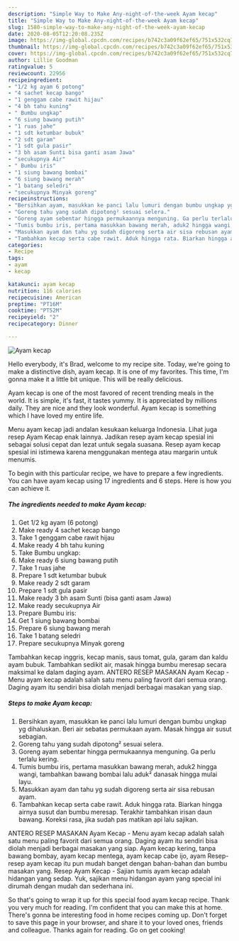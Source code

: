 ```yaml
---
description: "Simple Way to Make Any-night-of-the-week Ayam kecap"
title: "Simple Way to Make Any-night-of-the-week Ayam kecap"
slug: 1580-simple-way-to-make-any-night-of-the-week-ayam-kecap
date: 2020-08-05T12:20:08.235Z
image: https://img-global.cpcdn.com/recipes/b742c3a09f62ef65/751x532cq70/ayam-kecap-foto-resep-utama.jpg
thumbnail: https://img-global.cpcdn.com/recipes/b742c3a09f62ef65/751x532cq70/ayam-kecap-foto-resep-utama.jpg
cover: https://img-global.cpcdn.com/recipes/b742c3a09f62ef65/751x532cq70/ayam-kecap-foto-resep-utama.jpg
author: Lillie Goodman
ratingvalue: 5
reviewcount: 22956
recipeingredient:
- "1/2 kg ayam 6 potong"
- "4 sachet kecap bango"
- "1 genggam cabe rawit hijau"
- "4 bh tahu kuning"
- " Bumbu ungkap"
- "6 siung bawang putih"
- "1 ruas jahe"
- "1 sdt ketumbar bubuk"
- "2 sdt garam"
- "1 sdt gula pasir"
- "3 bh asam Sunti bisa ganti asam Jawa"
- "secukupnya Air"
- " Bumbu iris"
- "1 siung bawang bombai"
- "6 siung bawang merah"
- "1 batang seledri"
- "secukupnya Minyak goreng"
recipeinstructions:
- "Bersihkan ayam, masukkan ke panci lalu lumuri dengan bumbu ungkap yg dihaluskan. Beri air sebatas permukaan ayam. Masak hingga air susut sebagian."
- "Goreng tahu yang sudah dipotong² sesuai selera."
- "Goreng ayam sebentar hingga permukaannya menguning. Ga perlu terlalu kering."
- "Tumis bumbu iris, pertama masukkan bawang merah, aduk2 hingga wangi, tambahkan bawang bombai lalu aduk² danasak hingga mulai layu."
- "Masukkan ayam dan tahu yg sudah digoreng serta air sisa rebusan ayam."
- "Tambahkan kecap serta cabe rawit. Aduk hingga rata. Biarkan hingga airnya susut dan bumbu meresap. Terakhir tambahkan irisan daun bawang. Koreksi rasa, jika sudah pas matikan api lalu sajikan."
categories:
- Recipe
tags:
- ayam
- kecap

katakunci: ayam kecap 
nutrition: 116 calories
recipecuisine: American
preptime: "PT16M"
cooktime: "PT52M"
recipeyield: "2"
recipecategory: Dinner

---
```



![Ayam kecap](https://img-global.cpcdn.com/recipes/b742c3a09f62ef65/751x532cq70/ayam-kecap-foto-resep-utama.jpg)

Hello everybody, it's Brad, welcome to my recipe site. Today, we're going to make a distinctive dish, ayam kecap. It is one of my favorites. This time, I'm gonna make it a little bit unique. This will be really delicious.

Ayam kecap is one of the most favored of recent trending meals in the world. It is simple, it's fast, it tastes yummy. It is appreciated by millions daily. They are nice and they look wonderful. Ayam kecap is something which I have loved my entire life.

Menu ayam kecap jadi andalan kesukaan keluarga Indonesia. Lihat juga resep Ayam Kecap enak lainnya. Jadikan resep ayam kecap spesial ini sebagai solusi cepat dan lezat untuk segala suasana. Resep ayam kecap spesial ini istimewa karena menggunakan mentega atau margarin untuk menumis.


To begin with this particular recipe, we have to prepare a few ingredients. You can have ayam kecap using 17 ingredients and 6 steps. Here is how you can achieve it.

<!--inarticleads1-->

##### The ingredients needed to make Ayam kecap:

1. Get 1/2 kg ayam (6 potong)
1. Make ready 4 sachet kecap bango
1. Take 1 genggam cabe rawit hijau
1. Make ready 4 bh tahu kuning
1. Take  Bumbu ungkap:
1. Make ready 6 siung bawang putih
1. Take 1 ruas jahe
1. Prepare 1 sdt ketumbar bubuk
1. Make ready 2 sdt garam
1. Prepare 1 sdt gula pasir
1. Make ready 3 bh asam Sunti (bisa ganti asam Jawa)
1. Make ready secukupnya Air
1. Prepare  Bumbu iris:
1. Get 1 siung bawang bombai
1. Prepare 6 siung bawang merah
1. Take 1 batang seledri
1. Prepare secukupnya Minyak goreng


Tambahkan kecap inggris, kecap manis, saus tomat, gula, garam dan kaldu ayam bubuk. Tambahkan sedikit air, masak hingga bumbu meresap secara maksimal ke dalam daging ayam. ANTERO RESEP MASAKAN Ayam Kecap - Menu ayam kecap adalah salah satu menu paling favorit dari semua orang. Daging ayam itu sendiri bisa diolah menjadi berbagai masakan yang siap. 

<!--inarticleads2-->

##### Steps to make Ayam kecap:

1. Bersihkan ayam, masukkan ke panci lalu lumuri dengan bumbu ungkap yg dihaluskan. Beri air sebatas permukaan ayam. Masak hingga air susut sebagian.
1. Goreng tahu yang sudah dipotong² sesuai selera.
1. Goreng ayam sebentar hingga permukaannya menguning. Ga perlu terlalu kering.
1. Tumis bumbu iris, pertama masukkan bawang merah, aduk2 hingga wangi, tambahkan bawang bombai lalu aduk² danasak hingga mulai layu.
1. Masukkan ayam dan tahu yg sudah digoreng serta air sisa rebusan ayam.
1. Tambahkan kecap serta cabe rawit. Aduk hingga rata. Biarkan hingga airnya susut dan bumbu meresap. Terakhir tambahkan irisan daun bawang. Koreksi rasa, jika sudah pas matikan api lalu sajikan.


ANTERO RESEP MASAKAN Ayam Kecap - Menu ayam kecap adalah salah satu menu paling favorit dari semua orang. Daging ayam itu sendiri bisa diolah menjadi berbagai masakan yang siap. Ayam kecap kering, tanpa bawang bombay, ayam kecap mentega, ayam kecap cabe ijo, ayam Resep-resep ayam kecap itu pun mudah banget dengan bahan-bahan dan bumbu masakan yang. Resep Ayam Kecap - Sajian tumis ayam kecap adalah hidangan yang sedap. Yuk, sajikan menu hidangan ayam yang special ini dirumah dengan mudah dan sederhana ini. 

So that's going to wrap it up for this special food ayam kecap recipe. Thank you very much for reading. I'm confident that you can make this at home. There's gonna be interesting food in home recipes coming up. Don't forget to save this page in your browser, and share it to your loved ones, friends and colleague. Thanks again for reading. Go on get cooking!
